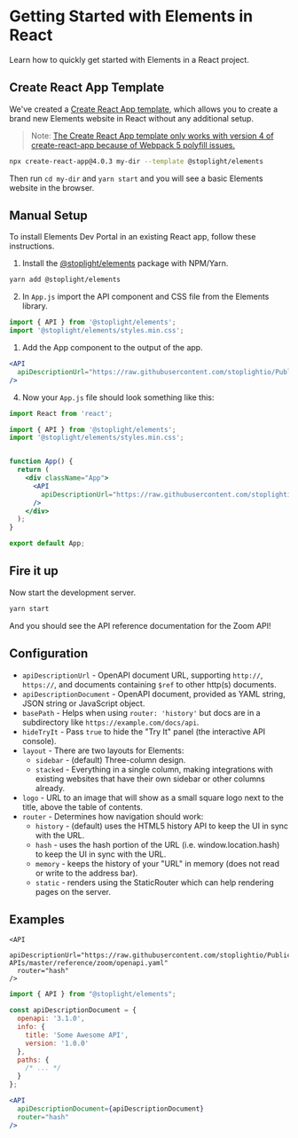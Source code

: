 # Getting Started with Elements in React

Learn how to quickly get started with Elements in a React project.

## Create React App Template

We've created a [Create React App template](https://github.com/stoplightio/cra-template-elements), which allows you to create a brand new Elements website in React without any additional setup.

> Note: [The Create React App template only works with version 4 of create-react-app because of Webpack 5 polyfill issues.](https://github.com/facebook/create-react-app/issues/11756)

```bash
npx create-react-app@4.0.3 my-dir --template @stoplight/elements
```

Then run `cd my-dir` and `yarn start` and you will see a basic Elements website in the browser.

## Manual Setup

To install Elements Dev Portal in an existing React app, follow these instructions.


1. Install the [@stoplight/elements](https://www.npmjs.com/package/@stoplight/elements) package with NPM/Yarn.

```bash
yarn add @stoplight/elements
```

2. In `App.js` import the API component and CSS file from the Elements library.

```jsx
import { API } from '@stoplight/elements';
import '@stoplight/elements/styles.min.css';
```

1. Add the App component to the output of the app.

```jsx
<API
  apiDescriptionUrl="https://raw.githubusercontent.com/stoplightio/Public-APIs/master/reference/zoom/openapi.yaml"
/>
```

4. Now your `App.js` file should look something like this:

<!-- title: App.js -->
```jsx
import React from 'react';

import { API } from '@stoplight/elements';
import '@stoplight/elements/styles.min.css';


function App() {
  return (
    <div className="App">
      <API
        apiDescriptionUrl="https://raw.githubusercontent.com/stoplightio/Public-APIs/master/reference/zoom/openapi.yaml"
      />
    </div>
  );
}

export default App;
```

## Fire it up

Now start the development server.

```bash
yarn start
```

And you should see the API reference documentation for the Zoom API!

## Configuration

- `apiDescriptionUrl` - OpenAPI document URL, supporting `http://`, `https://`, and documents containing `$ref` to other http(s) documents.
- `apiDescriptionDocument` - OpenAPI document, provided as YAML string, JSON string or JavaScript object.
- `basePath` - Helps when using `router: 'history'` but docs are in a subdirectory like `https://example.com/docs/api`.
- `hideTryIt` - Pass `true` to hide the "Try It" panel (the interactive API console).
- `layout` - There are two layouts for Elements:
  - `sidebar` - (default) Three-column design.
  - `stacked` - Everything in a single column, making integrations with existing websites that have their own sidebar or other columns already.
- `logo` - URL to an image that will show as a small square logo next to the title, above the table of contents.
- `router` -  Determines how navigation should work:
  - `history` - (default) uses the HTML5 history API to keep the UI in sync with the URL.
  - `hash` - uses the hash portion of the URL (i.e. window.location.hash) to keep the UI in sync with the URL.
  - `memory` - keeps the history of your "URL" in memory (does not read or write to the address bar).
  - `static` - renders using the StaticRouter which can help rendering pages on the server.

## Examples

<!-- title: React Component with API Description Provided as a URL -->
```
<API
  apiDescriptionUrl="https://raw.githubusercontent.com/stoplightio/Public-APIs/master/reference/zoom/openapi.yaml"
  router="hash"
/>
```

<!-- title: React Component with API Description Provided Directly -->

```jsx
import { API } from "@stoplight/elements";

const apiDescriptionDocument = {
  openapi: '3.1.0',
  info: {
    title: 'Some Awesome API',
    version: '1.0.0'
  },
  paths: {
    /* ... */
  }
};

<API
  apiDescriptionDocument={apiDescriptionDocument}
  router="hash"
/>
```
